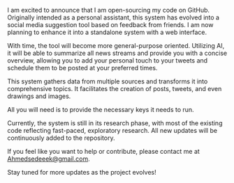 I am excited to announce that I am open-sourcing my code on GitHub. Originally intended as a personal assistant, this system has evolved into a social media suggestion tool based on feedback from friends. I am now planning to enhance it into a standalone system with a web interface.

With time, the tool will become more general-purpose oriented. Utilizing AI, it will be able to summarize all news streams and provide you with a concise overview, allowing you to add your personal touch to your tweets and schedule them to be posted at your preferred times.

This system gathers data from multiple sources and transforms it into comprehensive topics. It facilitates the creation of posts, tweets, and even drawings and images.

All you will need is to provide the necessary keys it needs to run.

Currently, the system is still in its research phase, with most of the existing code reflecting fast-paced, exploratory research. All new updates will be continuously added to the repository.

If you feel like you want to help or contribute, please contact me at Ahmedsedeeek@gmail.com.

Stay tuned for more updates as the project evolves!

